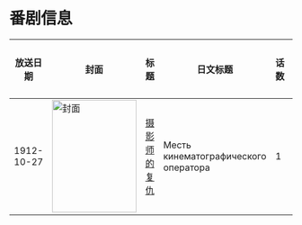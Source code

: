 # 番剧信息

|放送日期|封面|标题|日文标题|话数|评分|评分人数|
|---|---|---|---|---|---|---|
|1912-10-27|<img src="https://lain.bgm.tv/pic/cover/c/c4/26/136863_7zAL0.jpg" alt="封面" style="width:150px;height:200px;object-fit:cover;">|[摄影师的复仇](https://bangumi.tv/subject/136863)|Месть кинематографического оператора|1|6.8|40人评分|
